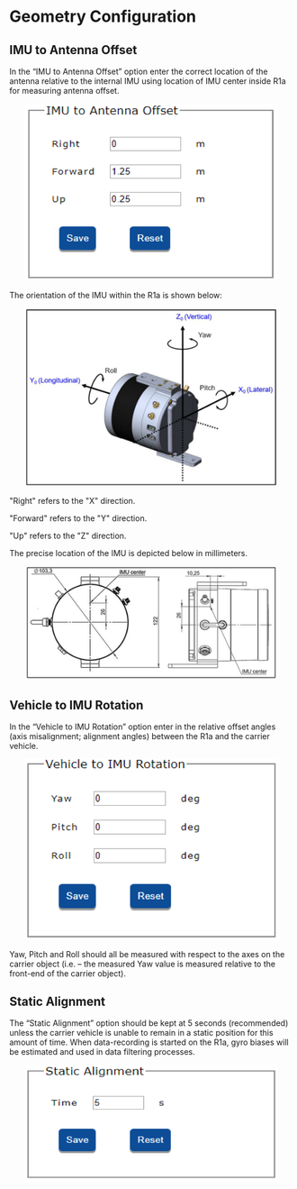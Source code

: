 # Geometry Configuration

## IMU to Antenna Offset

In the “IMU to Antenna Offset” option enter the correct location of the antenna relative to the internal IMU using location of IMU center inside R1a for measuring antenna offset.

<div style="text-align: center;"><img src="../../img/imu-to-antenna.png" style="width: 450px;"></div>

The orientation of the IMU within the R1a is shown below:

<div style="text-align: center;"><img src="../../img/imu-location.png" style="width: 450px;"></div>

"Right" refers to the "X" direction.

"Forward" refers to the "Y" direction.

"Up" refers to the "Z" direction.

The precise location of the IMU is depicted below in millimeters.

<div style="text-align: center;"><img src="../../img/measurements.png" style="width: 450px;"></div>

## Vehicle to IMU Rotation

In the “Vehicle to IMU Rotation” option enter in the relative offset angles (axis misalignment; alignment angles) between the R1a and the carrier vehicle.

<div style="text-align: center;"><img src="../../img/imu-rotation.png" style="width: 450px;"></div>

Yaw, Pitch and Roll should all be measured with respect to the axes on the carrier object (i.e. – the measured Yaw value is measured relative to the front-end of the carrier object).

## Static Alignment

The “Static Alignment” option should be kept at 5 seconds (recommended) unless the carrier vehicle is unable to remain in a static position for this amount of time. When data-recording is started on the R1a, gyro biases will be estimated and used in data filtering processes.

<div style="text-align: center;"><img src="../../img/static-alignment.png" style="width: 450px;"></div>

